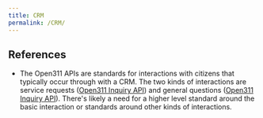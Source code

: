 ```yaml
---
title: CRM
permalink: /CRM/
---
```


References
----------

-   The Open311 APIs are standards for interactions with citizens that typically occur through with a CRM. The two kinds of interactions are service requests ([Open311 Inquiry API](http://wiki.open311.org/GeoReport_v2)) and general questions ([Open311 Inquiry API](http://wiki.open311.org/Inquiry_v1)). There's likely a need for a higher level standard around the basic interaction or standards around other kinds of interactions.
